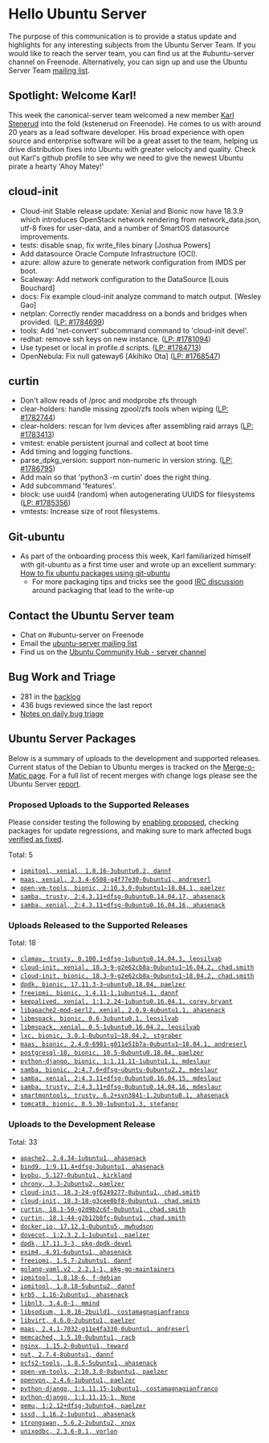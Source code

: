 # Hello Ubuntu Server

The purpose of this communication is to provide a status update and
highlights for any interesting subjects from the Ubuntu Server Team. If
you would like to reach the server team, you can find us at
the #ubuntu-server channel on Freenode. Alternatively, you can sign up
and use the Ubuntu Server Team [mailing list](https://lists.ubuntu.com/mailman/listinfo/ubuntu-server).


## Spotlight: Welcome Karl!

This week the canonical-server team welcomed a new member
[Karl Stenerud](https://github.com/kstenerud) into the fold
(kstenerud on Freenode). He comes to us with around 20 years as a lead
software developer. His broad experience with open source and enterprise
software will be a great asset to the team, helping us drive distribution
fixes into Ubuntu with greater velocity and quality. Check out Karl's github
profile to see why we need to give the newest Ubuntu pirate a hearty
'Ahoy Matey!'


## cloud-init

- Cloud-init Stable release update: Xenial and Bionic now have 18.3.9 which
  introduces OpenStack network rendering from network_data.json, utf-8 fixes
  for user-data, and a number of SmartOS datasource improvements.
- tests: disable snap, fix write_files binary [Joshua Powers]
- Add datasource Oracle Compute Infrastructure (OCI).
- azure: allow azure to generate network configuration from IMDS per boot.
- Scaleway: Add network configuration to the DataSource [Louis Bouchard]
- docs: Fix example cloud-init analyze command to match output.
  [Wesley Gao]
- netplan: Correctly render macaddress on a bonds and bridges when
  provided. ([LP: #1784699](https://bugs.launchpad.net/bugs/1784699))
- tools: Add 'net-convert' subcommand command to 'cloud-init devel'.
- redhat: remove ssh keys on new instance. ([LP: #1781094](https://bugs.launchpad.net/bugs/1781094))
- Use typeset or local in profile.d scripts. ([LP: #1784713](https://bugs.launchpad.net/bugs/1784713))
- OpenNebula: Fix null gateway6 [Akihiko Ota] ([LP: #1768547](https://bugs.launchpad.net/bugs/1768547))

## curtin

- Don't allow reads of /proc and modprobe zfs through
- clear-holders: handle missing zpool/zfs tools when wiping ([LP: #1782744](https://bugs.launchpad.net/bugs/1782744))
- clear-holders: rescan for lvm devices after assembling raid arrays
  ([LP: #1783413](https://bugs.launchpad.net/bugs/1783413))
- vmtest: enable persistent journal and collect at boot time
- Add timing and logging functions.
- parse_dpkg_version: support non-numeric in version string. ([LP: #1786795](https://bugs.launchpad.net/bugs/1786795))
- Add main so that 'python3 -m curtin' does the right thing.
- Add subcommand 'features'.
- block: use uuid4 (random) when autogenerating UUIDS for filesystems
  ([LP: #1785356](https://bugs.launchpad.net/bugs/1785356))
- vmtests: Increase size of root filesystems.

## Git-ubuntu
- As part of the onboarding process this week, Karl familiarized himself with
  git-ubuntu as a first time user and wrote up an excellent summary: [How to fix ubuntu packages using git-ubuntu](https://github.com/kstenerud/ubuntu-package-fixing)
  - For more packaging tips and tricks see the good [IRC discussion](https://irclogs.ubuntu.com/2018/08/16/%23ubuntu-server.html#t16:45) around packaging
    that lead to the write-up


## Contact the Ubuntu Server team

- Chat on #ubuntu-server on Freenode
- Email the [ubuntu-server mailing list](https://lists.ubuntu.com/mailman/listinfo/ubuntu-server)
- Find us on the [Ubuntu Community Hub - server channel](https://discourse.ubuntu.com/c/server)

## Bug Work and Triage

- 281 in the [backlog]('https://bugs.launchpad.net/~ubuntu-server/+subscribedbugs)
- 436 bugs reviewed since the last report
- [Notes on daily bug triage](https://wiki.ubuntu.com/ServerTeam/KnowledgeBase#Bug_Triage)

## Ubuntu Server Packages

Below is a summary of uploads to the development and supported
releases. Current status of the Debian to Ubuntu merges is tracked on
the [Merge-o-Matic page](https://merges.ubuntu.com/main.html). For a
full list of recent merges with change logs please see the Ubuntu
Server [report](http://reqorts.qa.ubuntu.com/reports/ubuntu-server/merges.html).

### Proposed Uploads to the Supported Releases

Please consider testing the following by [enabling proposed](https://wiki.ubuntu.com/Testing/EnableProposed), checking packages for update regressions, and making sure to mark affected bugs [verified as fixed](https://wiki.ubuntu.com/StableReleaseUpdates#Verification).

Total: 5

- [`ipmitool, xenial, 1.8.16-3ubuntu0.2, dannf`](https://launchpad.net/ubuntu/+source/ipmitool/1.8.16-3ubuntu0.2)
- [`maas, xenial, 2.3.4-6508-g4f77e30-0ubuntu1, andreserl`](https://launchpad.net/ubuntu/+source/maas/2.3.4-6508-g4f77e30-0ubuntu1)
- [`open-vm-tools, bionic, 2:10.3.0-0ubuntu1~18.04.1, paelzer`](https://launchpad.net/ubuntu/+source/open-vm-tools/2:10.3.0-0ubuntu1~18.04.1)
- [`samba, trusty, 2:4.3.11+dfsg-0ubuntu0.14.04.17, ahasenack`](https://launchpad.net/ubuntu/+source/samba/2:4.3.11+dfsg-0ubuntu0.14.04.17)
- [`samba, xenial, 2:4.3.11+dfsg-0ubuntu0.16.04.16, ahasenack`](https://launchpad.net/ubuntu/+source/samba/2:4.3.11+dfsg-0ubuntu0.16.04.16)

### Uploads Released to the Supported Releases

Total: 18

- [`clamav, trusty, 0.100.1+dfsg-1ubuntu0.14.04.3, leosilvab`](https://launchpad.net/ubuntu/+source/clamav/0.100.1+dfsg-1ubuntu0.14.04.3)
- [`cloud-init, xenial, 18.3-9-g2e62cb8a-0ubuntu1~16.04.2, chad.smith`](https://launchpad.net/ubuntu/+source/cloud-init/18.3-9-g2e62cb8a-0ubuntu1~16.04.2)
- [`cloud-init, bionic, 18.3-9-g2e62cb8a-0ubuntu1~18.04.2, chad.smith`](https://launchpad.net/ubuntu/+source/cloud-init/18.3-9-g2e62cb8a-0ubuntu1~18.04.2)
- [`dpdk, bionic, 17.11.3-3~ubuntu0.18.04, paelzer`](https://launchpad.net/ubuntu/+source/dpdk/17.11.3-3~ubuntu0.18.04)
- [`freeipmi, bionic, 1.4.11-1.1ubuntu4.1, dannf`](https://launchpad.net/ubuntu/+source/freeipmi/1.4.11-1.1ubuntu4.1)
- [`keepalived, xenial, 1:1.2.24-1ubuntu0.16.04.1, corey.bryant`](https://launchpad.net/ubuntu/+source/keepalived/1:1.2.24-1ubuntu0.16.04.1)
- [`libapache2-mod-perl2, xenial, 2.0.9-4ubuntu1.1, ahasenack`](https://launchpad.net/ubuntu/+source/libapache2-mod-perl2/2.0.9-4ubuntu1.1)
- [`libmspack, bionic, 0.6-3ubuntu0.1, leosilvab`](https://launchpad.net/ubuntu/+source/libmspack/0.6-3ubuntu0.1)
- [`libmspack, xenial, 0.5-1ubuntu0.16.04.2, leosilvab`](https://launchpad.net/ubuntu/+source/libmspack/0.5-1ubuntu0.16.04.2)
- [`lxc, bionic, 3.0.1-0ubuntu1~18.04.2, stgraber`](https://launchpad.net/ubuntu/+source/lxc/3.0.1-0ubuntu1~18.04.2)
- [`maas, bionic, 2.4.0-6981-g011e51b7a-0ubuntu1~18.04.1, andreserl`](https://launchpad.net/ubuntu/+source/maas/2.4.0-6981-g011e51b7a-0ubuntu1~18.04.1)
- [`postgresql-10, bionic, 10.5-0ubuntu0.18.04, paelzer`](https://launchpad.net/ubuntu/+source/postgresql-10/10.5-0ubuntu0.18.04)
- [`python-django, bionic, 1:1.11.11-1ubuntu1.1, mdeslaur`](https://launchpad.net/ubuntu/+source/python-django/1:1.11.11-1ubuntu1.1)
- [`samba, bionic, 2:4.7.6+dfsg~ubuntu-0ubuntu2.2, mdeslaur`](https://launchpad.net/ubuntu/+source/samba/2:4.7.6+dfsg~ubuntu-0ubuntu2.2)
- [`samba, xenial, 2:4.3.11+dfsg-0ubuntu0.16.04.15, mdeslaur`](https://launchpad.net/ubuntu/+source/samba/2:4.3.11+dfsg-0ubuntu0.16.04.15)
- [`samba, trusty, 2:4.3.11+dfsg-0ubuntu0.14.04.16, mdeslaur`](https://launchpad.net/ubuntu/+source/samba/2:4.3.11+dfsg-0ubuntu0.14.04.16)
- [`smartmontools, trusty, 6.2+svn3841-1.2ubuntu0.1, ahasenack`](https://launchpad.net/ubuntu/+source/smartmontools/6.2+svn3841-1.2ubuntu0.1)
- [`tomcat8, bionic, 8.5.30-1ubuntu1.3, stefanor`](https://launchpad.net/ubuntu/+source/tomcat8/8.5.30-1ubuntu1.3)

### Uploads to the Development Release

Total: 33

- [`apache2, 2.4.34-1ubuntu1, ahasenack`](https://launchpad.net/ubuntu/+source/apache2/2.4.34-1ubuntu1)
- [`bind9, 1:9.11.4+dfsg-3ubuntu1, ahasenack`](https://launchpad.net/ubuntu/+source/bind9/1:9.11.4+dfsg-3ubuntu1)
- [`byobu, 5.127-0ubuntu1, kirkland`](https://launchpad.net/ubuntu/+source/byobu/5.127-0ubuntu1)
- [`chrony, 3.3-2ubuntu2, paelzer`](https://launchpad.net/ubuntu/+source/chrony/3.3-2ubuntu2)
- [`cloud-init, 18.3-24-gf6249277-0ubuntu1, chad.smith`](https://launchpad.net/ubuntu/+source/cloud-init/18.3-24-gf6249277-0ubuntu1)
- [`cloud-init, 18.3-18-g3cee0bf8-0ubuntu1, chad.smith`](https://launchpad.net/ubuntu/+source/cloud-init/18.3-18-g3cee0bf8-0ubuntu1)
- [`curtin, 18.1-50-g2d9b2c6f-0ubuntu1, chad.smith`](https://launchpad.net/ubuntu/+source/curtin/18.1-50-g2d9b2c6f-0ubuntu1)
- [`curtin, 18.1-44-g2b12b8fc-0ubuntu1, chad.smith`](https://launchpad.net/ubuntu/+source/curtin/18.1-44-g2b12b8fc-0ubuntu1)
- [`docker.io, 17.12.1-0ubuntu5, mwhudson`](https://launchpad.net/ubuntu/+source/docker.io/17.12.1-0ubuntu5)
- [`dovecot, 1:2.3.2.1-1ubuntu1, paelzer`](https://launchpad.net/ubuntu/+source/dovecot/1:2.3.2.1-1ubuntu1)
- [`dpdk, 17.11.3-3, pkg-dpdk-devel`](https://launchpad.net/ubuntu/+source/dpdk/17.11.3-3)
- [`exim4, 4.91-6ubuntu1, ahasenack`](https://launchpad.net/ubuntu/+source/exim4/4.91-6ubuntu1)
- [`freeipmi, 1.5.7-2ubuntu1, dannf`](https://launchpad.net/ubuntu/+source/freeipmi/1.5.7-2ubuntu1)
- [`golang-yaml.v2, 2.2.1-1, pkg-go-maintainers`](https://launchpad.net/ubuntu/+source/golang-yaml.v2/2.2.1-1)
- [`ipmitool, 1.8.18-6, f-debian`](https://launchpad.net/ubuntu/+source/ipmitool/1.8.18-6)
- [`ipmitool, 1.8.18-5ubuntu2, dannf`](https://launchpad.net/ubuntu/+source/ipmitool/1.8.18-5ubuntu2)
- [`krb5, 1.16-2ubuntu1, ahasenack`](https://launchpad.net/ubuntu/+source/krb5/1.16-2ubuntu1)
- [`libnl3, 3.4.0-1, mmind`](https://launchpad.net/ubuntu/+source/libnl3/3.4.0-1)
- [`libsodium, 1.0.16-2build1, costamagnagianfranco`](https://launchpad.net/ubuntu/+source/libsodium/1.0.16-2build1)
- [`libvirt, 4.6.0-2ubuntu1, paelzer`](https://launchpad.net/ubuntu/+source/libvirt/4.6.0-2ubuntu1)
- [`maas, 2.4.1-7032-g11e4fa330-0ubuntu1, andreserl`](https://launchpad.net/ubuntu/+source/maas/2.4.1-7032-g11e4fa330-0ubuntu1)
- [`memcached, 1.5.10-0ubuntu1, racb`](https://launchpad.net/ubuntu/+source/memcached/1.5.10-0ubuntu1)
- [`nginx, 1.15.2-0ubuntu1, teward`](https://launchpad.net/ubuntu/+source/nginx/1.15.2-0ubuntu1)
- [`nut, 2.7.4-8ubuntu1, dannf`](https://launchpad.net/ubuntu/+source/nut/2.7.4-8ubuntu1)
- [`ocfs2-tools, 1.8.5-5ubuntu1, ahasenack`](https://launchpad.net/ubuntu/+source/ocfs2-tools/1.8.5-5ubuntu1)
- [`open-vm-tools, 2:10.3.0-0ubuntu1, paelzer`](https://launchpad.net/ubuntu/+source/open-vm-tools/2:10.3.0-0ubuntu1)
- [`openvpn, 2.4.6-1ubuntu1, paelzer`](https://launchpad.net/ubuntu/+source/openvpn/2.4.6-1ubuntu1)
- [`python-django, 1:1.11.15-1ubuntu1, costamagnagianfranco`](https://launchpad.net/ubuntu/+source/python-django/1:1.11.15-1ubuntu1)
- [`python-django, 1:1.11.15-1, None`](https://launchpad.net/ubuntu/+source/python-django/1:1.11.15-1)
- [`qemu, 1:2.12+dfsg-3ubuntu4, paelzer`](https://launchpad.net/ubuntu/+source/qemu/1:2.12+dfsg-3ubuntu4)
- [`sssd, 1.16.2-1ubuntu1, ahasenack`](https://launchpad.net/ubuntu/+source/sssd/1.16.2-1ubuntu1)
- [`strongswan, 5.6.2-2ubuntu2, xnox`](https://launchpad.net/ubuntu/+source/strongswan/5.6.2-2ubuntu2)
- [`unixodbc, 2.3.6-0.1, vorlon`](https://launchpad.net/ubuntu/+source/unixodbc/2.3.6-0.1)
